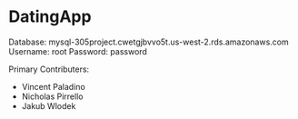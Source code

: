 # DatingApp

Database: mysql-305project.cwetgjbvvo5t.us-west-2.rds.amazonaws.com
Username: root
Password: password


Primary Contributers:
- Vincent Paladino
- Nicholas Pirrello
- Jakub Wlodek
